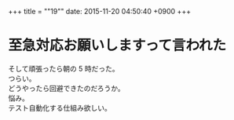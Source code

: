 +++
title = ""19""
date: 2015-11-20 04:50:40 +0900
+++

至急対応お願いしますって言われた
===
そして頑張ったら朝の 5 時だった。  
つらい。  
どうやったら回避できたのだろうか。  
悩み。  
テスト自動化する仕組み欲しい。
